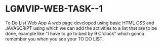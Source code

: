 # LGMVIP-WEB-TASK--1
To Do List Web App
A web page developed using  basic HTML CSS and JAVASCRIPT using which we can 
add the activities to a list that are to be done, example like "I have to go to bed by 9 O'clock"
which gonna remember you when you see your TO DO LIST.
